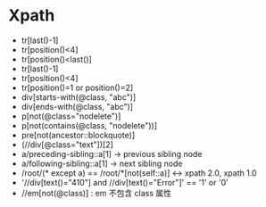 # Xpath
- tr[last()-1]
- tr[position()<4]
- tr[position()<last()]
- tr[last()-1]
- tr[position()<4]
- tr[position()=1 or position()=2]
- div[starts-with(@class, "abc")]
- div[ends-with(@class, "abc")]
- p[not(@class="nodelete")]
- p[not(contains(@class, "nodelete"))]
- pre[not(ancestor::blockquote)]
- (//div[@class="text"])[2]
- a/preceding-sibling::a[1]  -> previous sibling node
- a/following-sibling::a[1]  -> next sibling node
- /root/(* except a) == /root/*[not(self::a)]   <-> xpath 2.0, xpath 1.0
- '//div[text()="410"] and //div[text()="Error"]' == '1' or '0'
- //em[not(@class)]  : em 不包含 class 属性